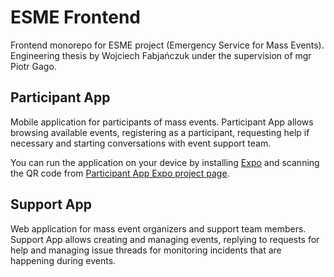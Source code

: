 # ESME Frontend

Frontend monorepo for ESME project (Emergency Service for Mass Events).
Engineering thesis by Wojciech Fabjańczuk under the supervision of mgr Piotr Gago.

## Participant App

Mobile application for participants of mass events. Participant App allows browsing available events, registering as a participant, requesting help if necessary and starting conversations with event support team.

You can run the application on your device by installing [Expo](https://expo.dev/) and scanning the QR code from [Participant App Expo project page](https://expo.dev/@wfabjanczuk/participant?serviceType=classic&distribution=expo-go).

## Support App

Web application for mass event organizers and support team members. Support App allows creating and managing events, replying to requests for help and managing issue threads for monitoring incidents that are happening during events.

